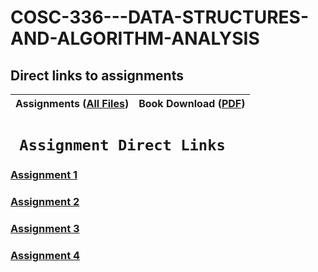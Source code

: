 # COSC-336---DATA-STRUCTURES-AND-ALGORITHM-ANALYSIS
## Direct links to assignments


| Assignments ([All Files](https://github.com/Bab-exe/COSC-336---DATA-STRUCTURES-AND-ALGORITHM-ANALYSIS/tree/main/Assignments)) |  Book Download ([PDF](https://github.com/Bab-exe/COSC-336---DATA-STRUCTURES-AND-ALGORITHM-ANALYSIS/blob/29a9d3ea6b27e2220c7e3536e7c592d8d94b1d68/Thomas%20H.%20Cormen%2C%20Charles%20E.%20Leiserson%2C%20Ronald%20L.%20Rivest%2C%20Clifford%20Stein%20-%20Introduction%20to%20Algorithms-The%20MIT%20Press%20(2022).pdf)) |
| - | - |


# **` Assignment Direct Links`**
 ### [Assignment 1](https://github.com/Bab-exe/COSC-336---DATA-STRUCTURES-AND-ALGORITHM-ANALYSIS/tree/main/Assignments/Assignment_1) 
    
 ### [Assignment 2](https://github.com/Bab-exe/COSC-336---DATA-STRUCTURES-AND-ALGORITHM-ANALYSIS/tree/main/Assignments/Assignment_2) 

 ### [Assignment 3](https://github.com/Bab-exe/COSC-336---DATA-STRUCTURES-AND-ALGORITHM-ANALYSIS/tree/main/Assignments/Assignment_3) 
 
 ### [Assignment 4](https://github.com/Bab-exe/COSC-336---DATA-STRUCTURES-AND-ALGORITHM-ANALYSIS/tree/main/Assignments/Assignment_4) 
 
 <!-- 
 ### [Assignment 5](https://github.com/Bab-exe/COSC-336---DATA-STRUCTURES-AND-ALGORITHM-ANALYSIS/tree/main/Assignments/Assignment_5) 
 
 ### [Assignment 6](https://github.com/Bab-exe/COSC-336---DATA-STRUCTURES-AND-ALGORITHM-ANALYSIS/tree/main/Assignments/Assignment_6) 
 
 ### [Assignment 7](https://github.com/Bab-exe/COSC-336---DATA-STRUCTURES-AND-ALGORITHM-ANALYSIS/tree/main/Assignments/Assignment_7) 
 -->
    
